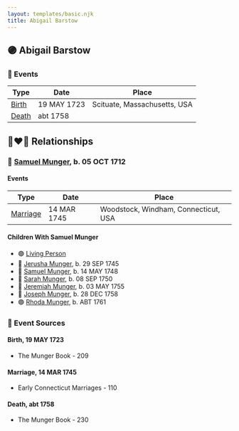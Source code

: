 ```yaml
---
layout: templates/basic.njk
title: Abigail Barstow
---
```

## 🟣 Abigail Barstow

### 📆 Events

Type | Date | Place
------ | ------ | ------
[Birth](#event-a4bbf904-e516-494c-9494-b1b2c38a37b0) | 19 MAY 1723 | Scituate, Massachusetts, USA
[Death](#event-66c9a69f-9390-4972-b63f-200e744fb5b7) | abt 1758 |

## 👩‍❤️‍👨 Relationships

### 🔵 [Samuel Munger](/people/1/17676382), b. 05 OCT 1712

#### Events

Type | Date | Place
------ | ------ | ------
[Marriage](#event-aafa126f-0f49-4140-b69a-3069e8c37b2d) | 14 MAR 1745 | Woodstock, Windham, Connecticut, USA
#### Children With Samuel Munger
* 🟣 [Living Person](/people/2/2239106)
* 🔵 [Jerusha Munger](/people/8/85922584), b. 29 SEP 1745
* 🔵 [Samuel Munger](/people/1/17819572), b. 14 MAY 1748
* 🔵 [Sarah Munger](/people/8/85764310), b. 08 SEP 1750
* 🔵 [Jeremiah Munger](/people/1/19410568), b. 03 MAY 1755
* 🔵 [Joseph Munger](/people/4/48832802), b. 28 DEC 1758
* 🟣 [Rhoda Munger](/people/2/23648419), b. ABT 1761
### 📰 Event Sources

#### <a id="event-a4bbf904-e516-494c-9494-b1b2c38a37b0"></a> Birth, 19 MAY 1723
* The Munger Book  - 209

#### <a id="event-aafa126f-0f49-4140-b69a-3069e8c37b2d"></a> Marriage, 14 MAR 1745
* Early Connecticut Marriages  - 110
#### <a id="event-66c9a69f-9390-4972-b63f-200e744fb5b7"></a> Death, abt 1758
* The Munger Book  - 230
